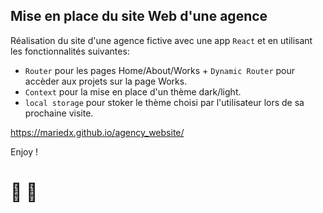 ## Mise en place du site Web d'une agence

Réalisation du site d'une agence fictive avec une app `React` et en utilisant les fonctionnalités suivantes: 

- `Router` pour les pages Home/About/Works + `Dynamic Router` pour accèder aux projets sur la page Works.
- `Context` pour la mise en place d'un thème dark/light.
- `local storage` pour stoker le thème choisi par l'utilisateur lors de sa prochaine visite.

https://mariedx.github.io/agency_website/

Enjoy ! 

# 🌚 🌝